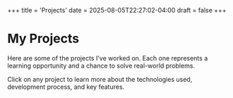 +++
title = 'Projects'
date = 2025-08-05T22:27:02-04:00
draft = false
+++

# My Projects

Here are some of the projects I've worked on. Each one represents a learning opportunity and a chance to solve real-world problems.

Click on any project to learn more about the technologies used, development process, and key features.
